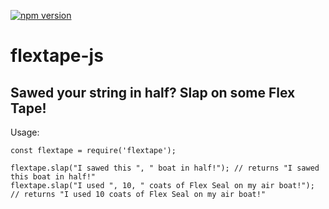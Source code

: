 [![npm version](https://badge.fury.io/js/flextape.svg)](https://badge.fury.io/js/flextape)

# flextape-js
## Sawed your string in half? Slap on some Flex Tape!

Usage:
    
	const flextape = require('flextape');
	
	flextape.slap("I sawed this ", " boat in half!"); // returns "I sawed this boat in half!"
	flextape.slap("I used ", 10, " coats of Flex Seal on my air boat!"); // returns "I used 10 coats of Flex Seal on my air boat!"
